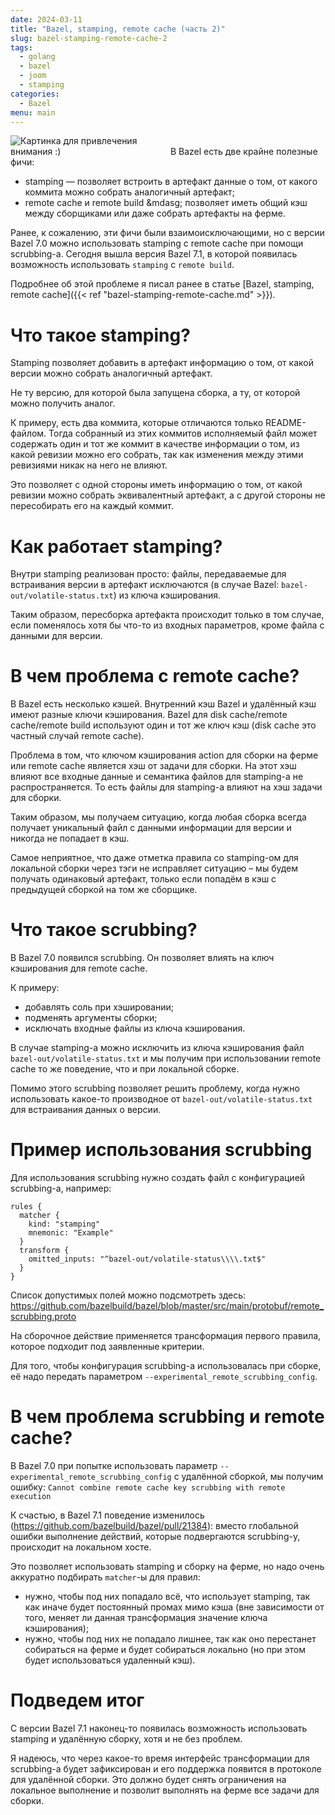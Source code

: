 ```yaml
---
date: 2024-03-11
title: "Bazel, stamping, remote cache (часть 2)"
slug: bazel-stamping-remote-cache-2
tags:
  - golang
  - bazel
  - joom
  - stamping
categories:
  - Bazel
menu: main
---
```


<img alt="Картинка для привлечения внимания :)" class="right" style="max-width: 50%;" src="../../../../img/bazel-stamping-remote-cache-2/to-the-future.jpg">
В Bazel есть две крайне полезные фичи:

- stamping &mdash; позволяет встроить в артефакт данные о том, от какого коммита можно собрать аналогичный артефакт;
- remote cache и remote build &mdasg; позволяет иметь общий кэш между сборщиками или даже собрать артефакты на ферме.

Ранее, к сожалению, эти фичи были взаимоисключающими, но с версии Bazel 7.0 можно использовать stamping с remote cache
при помощи scrubbing-а. Сегодня вышла версия Bazel 7.1, в которой появилась возможность использовать `stamping`
с `remote build`.
<!--more-->

Подробнее об этой проблеме я писал ранее в статье
[Bazel, stamping, remote cache]({{< ref "bazel-stamping-remote-cache.md" >}}).

# Что такое stamping?

Stamping позволяет добавить в артефакт информацию о том, от какой версии можно собрать аналогичный артефакт.

Не ту версию, для которой была запущена сборка, а ту, от которой можно получить аналог.

К примеру, есть два коммита, которые отличаются только README-файлом. Тогда собранный из этих коммитов исполняемый файл
может содержать один и тот же коммит в качестве информации о том, из какой ревизии можно его собрать, так как изменения
между этими ревизиями никак на него не влияют.

Это позволяет с одной стороны иметь информацию о том, от какой ревизии можно собрать эквивалентный артефакт, а с другой
стороны не пересобирать его на каждый коммит.

# Как работает stamping?

Внутри stamping реализован просто: файлы, передаваемые для встраивания версии в артефакт исключаются (в случае Bazel:
`bazel-out/volatile-status.txt`) из ключа кэширования.

Таким образом, пересборка артефакта происходит только в том случае, если поменялось хотя бы что-то из входных
параметров, кроме файла с данными для версии.

# В чем проблема с remote cache?

В Bazel есть несколько кэшей. Внутренний кэш Bazel и удалённый кэш имеют разные ключи кэширования. Bazel для disk
cache/remote cache/remote build используют один и тот же ключ кэш (disk cache это частный случай remote cache).

Проблема в том, что ключом кэширования action для сборки на ферме или remote cache является хэш от задачи для сборки. На
этот хэш влияют все входные данные и семантика файлов для stamping-а не распространяется. То есть файлы для stamping-а
влияют на хэш задачи для сборки.

Таким образом, мы получаем ситуацию, когда любая сборка всегда получает уникальный файл с данными информации для версии
и никогда не попадает в кэш.

Самое неприятное, что даже отметка правила со stamping-ом для локальной сборки через тэги не исправляет ситуацию – мы
будем получать одинаковый артефакт, только если попадём в кэш с предыдущей сборкой на том же сборщике.

# Что такое scrubbing?

В Bazel 7.0 появился scrubbing. Он позволяет влиять на ключ кэширования для remote cache.

К примеру:

- добавлять соль при хэшировании;
- подменять аргументы сборки;
- исключать входные файлы из ключа кэширования.

В случае stamping-а можно исключить из ключа кэширования файл `bazel-out/volatile-status.txt` и мы получим при
использовании remote cache то же поведение, что и при локальной сборке.

Помимо этого scrubbing позволяет решить проблему, когда нужно использовать какое-то производное от
`bazel-out/volatile-status.txt` для встраивания данных о версии.

# Пример использования scrubbing

Для использования scrubbing нужно создать файл с конфигурацией scrubbing-а, например:

```
rules {
  matcher {
    kind: "stamping"
    mnemonic: "Example"
  }
  transform {
    omitted_inputs: "^bazel-out/volatile-status\\\\.txt$"
  }
}
```

Список допустимых полей можно подсмотреть
здесь: https://github.com/bazelbuild/bazel/blob/master/src/main/protobuf/remote_scrubbing.proto

На сборочное действие применяется трансформация первого правила, которое подходит под заявленные критерии.

Для того, чтобы конфигурация scrubbing-а использовалась при сборке, её надо передать параметром
`--experimental_remote_scrubbing_config`.

# В чем проблема scrubbing и remote cache?

В Bazel 7.0 при попытке использовать параметр `--experimental_remote_scrubbing_config` с удалённой сборкой, мы получим
ошибку: `Cannot combine remote cache key scrubbing with remote execution`

К счастью, в Bazel 7.1 поведение изменилось (https://github.com/bazelbuild/bazel/pull/21384): вместо глобальной ошибки
выполнение действий, которые подвергаются scrubbing-у, происходит на локальном хосте.

Это позволяет использовать stamping и сборку на ферме, но надо очень аккуратно подбирать `matcher`-ы для правил:

- нужно, чтобы под них попадало всё, что использует stamping, так как иначе будет постоянный промах мимо кэша (вне
  зависимости от того, меняет ли данная трансформация значение ключа кэширования);
- нужно, чтобы под них не попадало лишнее, так как оно перестанет собираться на ферме и будет собираться локально (но
  при этом будет использоваться удаленный кэш).

# Подведем итог

С версии Bazel 7.1 наконец-то появилась возможность использовать stamping и удалённую сборку, хотя и не без проблем.

Я надеюсь, что через какое-то время интерфейс трансформации для scrubbing-а будет зафиксирован и его поддержка появится
в протоколе для удалённой сборки. Это должно будет снять ограничения на локальное выполнение и позволит выполнять на
ферме все задачи для сборки.
